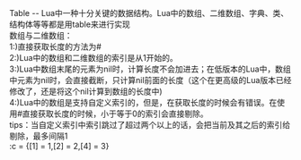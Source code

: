 Table -- Lua中一种十分关键的数据结构。Lua中的数组、二维数组、字典、类、结构体等等都是用table来进行实现  
  数组与二维数组：  
    1:)直接获取长度的方法为#  
    2:)Lua中的数组和二维数组的索引是从1开始的。  
    3:)Lua中数组末尾的元素为nil时，计算长度不会加进去；在低版本的Lua中，数组中元素为nil时，会直接截断，只计算nil前面的长度（这个在更高级的Lua版本已经修改了，还是将这个nil计算到数组的长度中)  
    4:)Lua中的数组是支持自定义索引的，但是，在获取长度的时候会有错误。在使用#直接获取长度的时候，小于等于0的索引会直接剔除。  
      tips：当自定义索引中索引跳过了超过两个以上的话，会把当前及其之后的索引给剔除，最多间隔1  
          :c = {[1] = 1,[2] = 2,[4] = 3}
